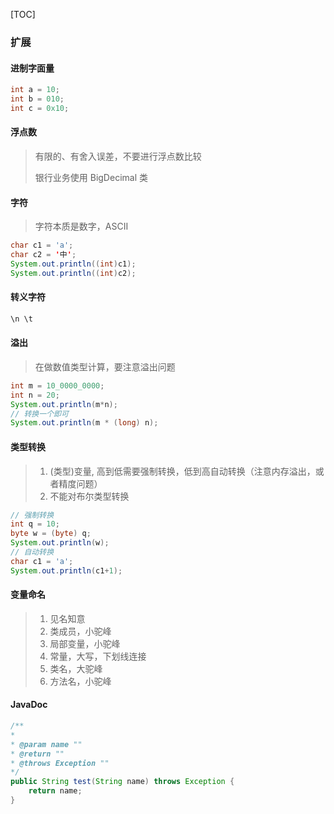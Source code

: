 [TOC]

### 扩展

#### 进制字面量

~~~java
int a = 10;
int b = 010;
int c = 0x10;
~~~

#### 浮点数

> 有限的、有舍入误差，不要进行浮点数比较
>
> 银行业务使用 BigDecimal 类

#### 字符

> 字符本质是数字，ASCII

~~~java
char c1 = 'a';
char c2 = '中';
System.out.println((int)c1);
System.out.println((int)c2);
~~~

#### 转义字符

~~~java
\n \t
~~~

#### 溢出

> 在做数值类型计算，要注意溢出问题

~~~java
int m = 10_0000_0000;
int n = 20;
System.out.println(m*n);
// 转换一个即可
System.out.println(m * (long) n);
~~~

#### 类型转换

> 1. (类型)变量, 高到低需要强制转换，低到高自动转换（注意内存溢出，或者精度问题）
> 2. 不能对布尔类型转换

~~~java
// 强制转换
int q = 10;
byte w = (byte) q;
System.out.println(w);
// 自动转换
char c1 = 'a';
System.out.println(c1+1);
~~~

#### 变量命名

> 1. 见名知意
> 2. 类成员，小驼峰
> 3. 局部变量，小驼峰
> 4. 常量，大写，下划线连接
> 5. 类名，大驼峰
> 6. 方法名，小驼峰

#### JavaDoc

~~~java
/**
*
* @param name ""
* @return ""
* @throws Exception ""
*/
public String test(String name) throws Exception {
    return name;
}
~~~